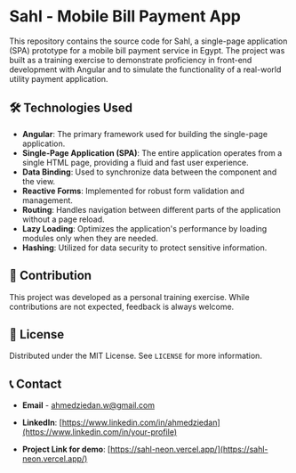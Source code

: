 # Sahl - Mobile Bill Payment App

This repository contains the source code for Sahl, a single-page application (SPA) prototype for a mobile bill payment service in Egypt. The project was built as a training exercise to demonstrate proficiency in front-end development with Angular and to simulate the functionality of a real-world utility payment application.

## 🛠️ Technologies Used

* **Angular**: The primary framework used for building the single-page application.
* **Single-Page Application (SPA)**: The entire application operates from a single HTML page, providing a fluid and fast user experience.
* **Data Binding**: Used to synchronize data between the component and the view.
* **Reactive Forms**: Implemented for robust form validation and management.
* **Routing**: Handles navigation between different parts of the application without a page reload.
* **Lazy Loading**: Optimizes the application's performance by loading modules only when they are needed.
* **Hashing**: Utilized for data security to protect sensitive information.

## 🤝 Contribution

This project was developed as a personal training exercise. While contributions are not expected, feedback is always welcome.

## 📄 License

Distributed under the MIT License. See `LICENSE` for more information.

## 📞 Contact

* **Email** - [ahmedziedan.w@gmail.com](mailto:ahmedziedan.w@gmail.com)
* **LinkedIn**: [https://www.linkedin.com/in/ahmedziedan](https://www.linkedin.com/in/your-profile)

* **Project Link for demo**: [https://sahl-neon.vercel.app/](https://sahl-neon.vercel.app/)

